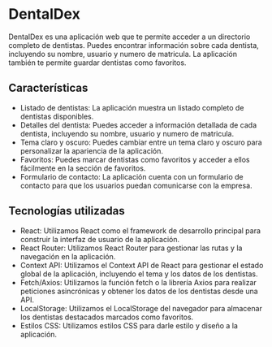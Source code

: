 # DentalDex
DentalDex es una aplicación web que te permite acceder a un directorio completo de dentistas. Puedes encontrar información sobre cada dentista, incluyendo su nombre, usuario y numero de matricula. La aplicación también te permite guardar dentistas como favoritos.

## Características
- Listado de dentistas: La aplicación muestra un listado completo de dentistas disponibles.
- Detalles del dentista: Puedes acceder a información detallada de cada dentista, incluyendo su nombre, usuario y numero de matricula.
- Tema claro y oscuro: Puedes cambiar entre un tema claro y oscuro para personalizar la apariencia de la aplicación.
- Favoritos: Puedes marcar dentistas como favoritos y acceder a ellos fácilmente en la sección de favoritos.
- Formulario de contacto: La aplicación cuenta con un formulario de contacto para que los usuarios puedan comunicarse con la empresa.
  
## Tecnologías utilizadas
- React: Utilizamos React como el framework de desarrollo principal para construir la interfaz de usuario de la aplicación.
- React Router: Utilizamos React Router para gestionar las rutas y la navegación en la aplicación.
- Context API: Utilizamos el Context API de React para gestionar el estado global de la aplicación, incluyendo el tema y los datos de los dentistas.
- Fetch/Axios: Utilizamos la función fetch o la librería Axios para realizar peticiones asincrónicas y obtener los datos de los dentistas desde una API.
- LocalStorage: Utilizamos el LocalStorage del navegador para almacenar los dentistas destacados marcados como favoritos.
- Estilos CSS: Utilizamos estilos CSS para darle estilo y diseño a la aplicación.
